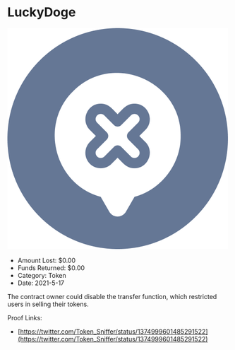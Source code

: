 # LuckyDoge
![LuckyDoge](/rektimages/LuckyDoge.png)
- Amount Lost: $0.00
- Funds Returned: $0.00
- Category: Token
- Date: 2021-5-17

The contract owner could disable the transfer function, which restricted users in selling their tokens.


Proof Links:
- [https://twitter.com/Token_Sniffer/status/1374999601485291522](https://twitter.com/Token_Sniffer/status/1374999601485291522)


